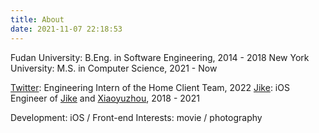```yaml
---
title: About
date: 2021-11-07 22:18:53
---
```


Fudan University: B.Eng. in Software Engineering, 2014 - 2018
New York University: M.S. in Computer Science, 2021 - Now

[Twitter](https://twitter.com): Engineering Intern of the Home Client Team, 2022
[Jike](https://www.okjike.com): iOS Engineer of [Jike](https://apps.apple.com/us/app/即刻-记录我-遇见你/id966129812) and [Xiaoyuzhou](https://apps.apple.com/us/app/小宇宙-一起听播客/id1488894313), 2018 - 2021

Development: iOS / Front-end
Interests: movie / photography
